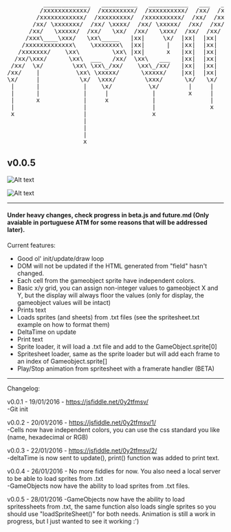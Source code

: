 <pre>          _____________   __________   ___________   ___   ___   _______________  
         /xxxxxxxxxxxx/  /xxxxxxxxx/  /xxxxxxxxxx/  /xx/  /xx/  /xxxxxxxxxxxxxx/  
        /xxxxxxxxxxxx/  /xxxxxxxxx/  /xxxxxxxxxx/  /xx/  /xx/  /xxxxxxxxxxxxxx/  
       /xx/ \xxxxxxx/  /xx/ \xxxx/  /xx/ \xxxxx/  /xx/  /xx/  /xx/ \xxxxxxxxx/  
      /xx/   \xxxxx/  /xx/   \xx/  /xx/   \xxx/  /xx/  /xx/  /xx/   \xxxxxxx/  
     /xxx\____\xxx/   \xx\_____   |xx|     \x/  |xx|  |xx|  |xx|     \xxxxx/  
    /xxxxxxxxxxxxx\    \xxxxxxx\  |xx|      |   |xx|  |xx|  |xx|      \xxx/  
   /xxxxxxx/    \xx\         \xx\ |xx|      x   |xx|  |xx|  |xx|      /xx/  
  /xx/\xxx/      \xx\  ___   /xx/  \xx\   ___   |xx|  |xx|  |xx|     /xx/  
 /xx/  \x/        \xx\ \xx\_/xx/    \xx\_/xx/   |xx|  |xx|  |xx|    /xx/  
/xx/    |          \xx\ \xxxxx/      \xxxxx/    |xx|  |xx|  |xx|   /xx/  
\x/     |           \x/  \xxx/        \xxx/      \x/   \x/   \xx\ /xx/  
 |      |            |    \x/          \x/        |     |     \xxxxx/  
 |      |            |     |            |         x     |      \xxx/  
 |      x            |     x            |               |       \x/  
 |                   |                  |               x        |  
 x                   |                  x                        |  
                     |                                           |  
                     |                                           x  
                     |  
                     x  </pre>

## v0.0.5

![Alt text](http://i.imgur.com/P05t8n5.png "Preview")

![Alt text](http://i.imgur.com/uTbNDmk.gif "Preview")

------------------

#### Under heavy changes, check progress in beta.js and future.md (Only avaiable in portuguese ATM for some reasons that will be addressed later).

Current features:
- Good ol' init/update/draw loop
- DOM will not be updated if the HTML generated from "field" hasn't changed.
- Each cell from the gameobject sprite have independent colors.
- Basic x/y grid, you can assign non-integer values to gameobject X and Y, but the display will always floor the values (only for display, the gameobject values will be intact)
- Prints text
- Loads sprites (and sheets) from .txt files (see the spritesheet.txt example on how to format them)
- DeltaTime on update 
- Print text  
- Sprite loader, it will load a .txt file and add to the GameObject.sprite[0] 
- Spritesheet loader, same as the sprite loader but will add each frame to an index of Gameobject.sprite[]  
- Play/Stop animation from spritesheet with a framerate handler (BETA)  

------------------

Changelog:

v0.0.1 - 19/01/2016 - https://jsfiddle.net/0y2tfmsv/  
-Git init

v0.0.2 - 20/01/2016 - https://jsfiddle.net/0y2tfmsv/1/  
-Cells now have independent colors, you can use the css standard you like (name, hexadecimal or RGB)

v0.0.3 - 22/01/2016 - https://jsfiddle.net/0y2tfmsv/2/  
-deltaTime is now sent to update(), print() function was added to print text.

v0.0.4 - 26/01/2016 - No more fiddles for now. You also need a local server to be able to load sprites from .txt  
-GameObjects now have the ability to load sprites from .txt files.

v0.0.5 - 28/01/2016 
-GameObjects now have the ability to load spritessheets from .txt, the same function also loads single sprites so you should use "loadSpriteSheet()" for both needs. Animation is still a work in progress, but I just wanted to see it working :')
